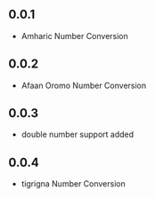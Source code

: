 ## 0.0.1

* Amharic Number Conversion

## 0.0.2

* Afaan Oromo Number Conversion

## 0.0.3

* double number support added

## 0.0.4 

* tigrigna Number Conversion